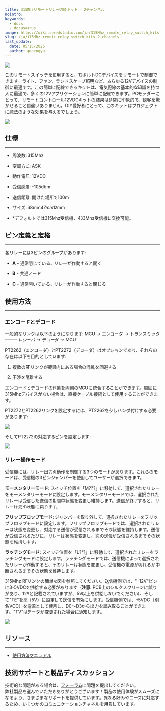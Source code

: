 ```yaml
---
title: 315Mhzリモートリレー切替キット - 2チャンネル
nointro:
keywords:
  - docs
  - docusaurus
image: https://wiki.seeedstudio.com/ja/315Mhz_remote_relay_switch_kits-2_channels/
slug: /ja/315Mhz_remote_relay_switch_kits-2_channels
last_update:
  date: 05/15/2025
  author: gunengyu
---
```



![](http://bz.seeedstudio.com/depot/images/P2130781.jpg)

このリモートスイッチを使用すると、12ボルトDCデバイスをリモートで制御できます。ライト、ファン、ランドスケープ照明など、あらゆる12Vデバイスの制御に最適です。この簡単に配線できるキットは、電気配線の基本的な知識を持つ人に最適で、多くの12Vアプリケーションに簡単に配線できます。PCモッダーにとって、リモートコントロール12VDCキットの結果は非常に印象的で、観客を驚かせること間違いありません。DIY愛好者にとって、このキットはプロジェクトに魔法のような効果を与えるでしょう。

[![](https://files.seeedstudio.com/wiki/Seeed-WiKi/docs/images/300px-Get_One_Now_Banner-ragular.png)](https://www.seeedstudio.com/Skeleton-Box-p-1407.html)

##   仕様
---
*   周波数: 315Mhz

*   変調方式: ASK

*   動作電圧: 12VDC

*   受信感度: -105dbm

*   送信距離: 開けた場所で100m

*   サイズ: 68mm*47mm*12mm

*   *デフォルトでは315Mhz受信機、433Mhz受信機に交換可能。

##   ピン定義と定格
---
各リレーには3ピンのグループがあります:

*   **A** - 通常閉じている、リレーが作動すると開く

*   **B** - 共通ノード

*   **C** - 通常開いている、リレーが作動すると閉じる

##   使用方法
---

###   エンコードとデコード

一般的なリンクは以下のようになります: MCU -&gt; エンコーダ -&gt; トランスミッタ ------ レシーバ -&gt; デコーダ -&gt; MCU

PT2262（エンコーダ）とPT2272（デコーダ）はオプションであり、それらの存在は以下を目的としています:

1) 複数のRFリンクが範囲内にある場合の混乱を回避する

2) 干渉を隔離する

エンコードとデコードの作業を両側のMCUに統合することができます。周囲に315Mhzデバイスがない場合は、直接ケーブル接続として使用することができます。

PT2272とPT2262リンクを設定するには、PT2262を少しハンダ付けする必要があります:

![](http://bz.seeedstudio.com/depot/images/product/RFReceiverDec.jpg)

そしてPT2272の対応するピンを設定します:

![](http://bz.seeedstudio.com/depot/images/product/RFTransmitEnc.jpg)

###  リレー操作モード

受信機には、リレー出力の動作を制御する3つのモードがあります。これらのモードは、受信機の3ピンジャンパーを使用してユーザーが選択できます。

**モーメンタリーモード:**
スイッチ位置を「M???」に移動して、選択されたリレーをモーメンタリーモードに設定します。モーメンタリーモードでは、選択されたリレーは受信した送信の期間中状態を変更し維持します。送信が終了すると、リレーは元の状態に戻ります。

**フリップフロップモード:**
ジャンパーを取り外して、選択されたリレーをフリップフロップモードに設定します。フリップフロップモードでは、選択されたリレーは状態を変更し、対応する送信が受信されるまでその状態を維持します。送信が受信されるたびに、リレーは状態を変更し、次の送信が受信されるまでその状態を維持します。

**ラッチングモード:**
スイッチ位置を「L???」に移動して、選択されたリレーをラッチングモードに設定します。ラッチングモードでは、送信機によって選択されたリレーが作動すると、そのリレーは状態を変更し、受信機の電源が切れるか中断されるまでその状態を維持します。

315Mhz RFリンクの簡単な図を参照してください。送信機側では、"+12V"ピンに3-5VDCを供給する必要があります（**注意**: PCB上のシルクスクリーンに誤りがあり、12Vと記載されていますが、5V以上を供給しないでください）、そして"TE"を高（5V）に設定して送信を有効にします。受信機側では、+5VDC（別名VCC）を電源として使用し、D0〜D3から出力を読み取ることができます。"TV"はデータが変更された場合に通知します。

![](http://bz.seeedstudio.com/depot/images/product/315MhzTransmitter.gif)


##   リソース
---
*   [使用方法マニュアル](https://www.seeedstudio.com/depot/datasheet/How%20to%20Use%20315MHz%20Remote%20Relay%20Kits.pdf)

## 技術サポートと製品ディスカッション
技術的な問題がある場合は、[フォーラム](http://forum.seeedstudio.com/)に問題を提出してください。  
弊社製品を選んでいただきありがとうございます！製品の使用体験がスムーズになるよう、さまざまなサポートを提供しています。異なる好みやニーズに対応するため、いくつかのコミュニケーションチャネルを用意しています。

<div class="button_tech_support_container">
<a href="https://forum.seeedstudio.com/" class="button_forum"></a> 
<a href="https://www.seeedstudio.com/contacts" class="button_email"></a>
</div>

<div class="button_tech_support_container">
<a href="https://discord.gg/eWkprNDMU7" class="button_discord"></a> 
<a href="https://github.com/Seeed-Studio/wiki-documents/discussions/69" class="button_discussion"></a>
</div>